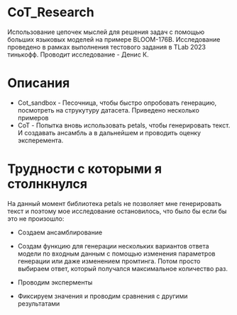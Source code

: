 # CoT_Research
Использование цепочек мыслей для решения задач с помощью больших языковых моделей на примере BLOOM-176B. Исследование проведено в рамках выполнения тестового задания в TLab 2023 тинькофф. Проводит исследование - Денис К.

# Описания 
 - Cot_sandbox - Песочница, чтобы быстро опробовать генерацию, посмотреть на струкутуру датасета. Приведено несколько примеров
 - CoT - Попытка вновь использовать petals, чтобы генерировать текст. И создавать ансамбль а в дальнейшем и проводить оценку эксперемента. 
 
 
 # Трудности с которыми я столнкнулся 
 
На данный момент библиотека petals не позволяет мне генерировать текст и поэтому мое исследование остановилось, что было бы если бы это не произошло:
 - Создаем ансамблирование
 - Создам функцию для генерации нескольких вариантов ответа модели по входным данным с помощью изменения параметров генерации или даже изменением промтинга. Потом просто выбираем ответ, который получался максимальное количество раз.

 - Проводим эксперменты
 - Фиксируем значения и проводим сравнения с другими результатами 
